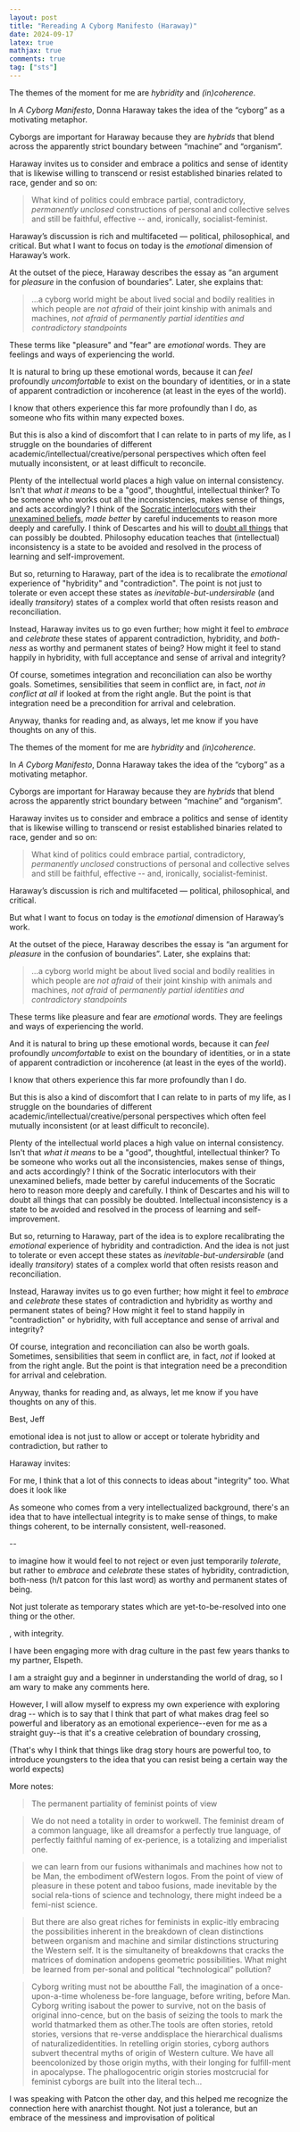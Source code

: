 ```yaml
---
layout: post
title: "Rereading A Cyborg Manifesto (Haraway)"
date: 2024-09-17
latex: true
mathjax: true
comments: true
tag: ["sts"]
---
```


The themes of the moment for me are *hybridity* and *(in)coherence*. 

In *A Cyborg Manifesto*, Donna Haraway takes the idea of the “cyborg” as a motivating metaphor.

Cyborgs are important for Haraway because they are *hybrids* that blend across the apparently strict boundary between “machine” and “organism”. 

Haraway invites us to consider and embrace a politics and sense of identity that is likewise willing to transcend or resist established binaries related to race, gender and so on:  

> What kind of politics could embrace partial, contradictory, *permanently unclosed* constructions of personal and collective selves and still be faithful, effective -- and, ironically, socialist-feminist. 

Haraway’s discussion is rich and multifaceted — political, philosophical, and critical. But what I want to focus on today is the *emotional* dimension of Haraway’s work. 

At the outset of the piece, Haraway describes the essay as “an argument for *pleasure* in the confusion of boundaries”. Later, she explains that: 

> …a cyborg world might be about lived social and bodily realities in which people are *not afraid* of their joint kinship with animals and machines, *not afraid* of *permanently partial identities and contradictory standpoints*

These terms like "pleasure" and "fear" are *emotional* words. They are feelings and ways of experiencing the world.

It is natural to bring up these emotional words, because it can *feel* profoundly *uncomfortable* to exist on the boundary of identities, or in a state of apparent contradiction or incoherence (at least in the eyes of the world). 

I know that others experience this far more profoundly than I do, as someone who fits within many expected boxes.

But this is also a kind of discomfort that I can relate to in parts of my life, as I struggle on the boundaries of different academic/intellectual/creative/personal perspectives which often feel mutually inconsistent, or at least difficult to reconcile. 

Plenty of the intellectual world places a high value on internal consistency. Isn't that *what it means* to be a "good", thoughtful, intellectual thinker? To be someone who works out all the inconsistencies, makes sense of things, and acts accordingly? I think of the [Socratic interlocutors](https://en.wikipedia.org/wiki/Socratic_dialogue) with their [unexamined beliefs](https://en.wikipedia.org/wiki/The_unexamined_life_is_not_worth_living), *made better* by careful inducements to reason more deeply and carefully. I think of Descartes and his will to [doubt all things](https://en.wikipedia.org/wiki/Cartesian_doubt) that can possibly be doubted. Philosophy education teaches that (intellectual) inconsistency is a state to be avoided and resolved in the process of learning and self-improvement.

But so, returning to Haraway, part of the idea is to recalibrate the *emotional* experience of "hybridity" and "contradiction". The point is not just to tolerate or even accept these states as *inevitable-but-undersirable* (and ideally *transitory*) states of a complex world that often resists reason and reconciliation. 

Instead, Haraway invites us to go even further; how might it feel to *embrace* and *celebrate* these states of apparent contradiction, hybridity, and *both-ness* as worthy and permanent states of being? How might it feel to stand happily in hybridity, with full acceptance and sense of arrival and integrity? 

Of course, sometimes integration and reconciliation can also be worthy goals. Sometimes, sensibilities that seem in conflict are, in fact, *not in conflict at all* if looked at from the right angle. But the point is that integration need be a precondition for arrival and celebration.

Anyway, thanks for reading and, as always, let me know if you have thoughts on any of this. 

<!-- Someone commented on the Tik Tok video I made about my [pen plotter / watercolor process](https://jeffreyfossett.com/2024/09/06/axidraw-watercolor-dailies.html) using the term "cyborg art", which I relate to. This inspired me to go back and re-read Haraway's [*A Cyborg Manifesto*](https://warwick.ac.uk/fac/arts/english/currentstudents/undergraduate/modules/fictionnownarrativemediaandtheoryinthe21stcentury/manifestly_haraway_----_a_cyborg_manifesto_science_technology_and_socialist-feminism_in_the_....pdf) which I think about a lot. 

I was certainly thinking about Haraway's work when making these watercolor drawings; I have also been thinking about her cyborg metaphor more broadly as I try to find my own intellectual and life path on the boundaries of different worlds. 

Notes from Haraway: 

> A cyborg is a cybernetic organism, a hybrid of machine and organism, a creature of social reality as well as a creature of fiction. 

> I am making an argument for the cyborg as a fiction mapping our social and bodily reality and as an imaginative resource suggesting some very fruitful couplings. 

> By the late twentieth century, our time, a mythic time, we are all chimeras, theorized and fabricated hybrids of machine and organism--in short, cyborgs. The cyborg is our ontology; it gives us our politics. 

>  In the tradi-tions of  “Western” science and politics—the tradition of  racist,male-dominant capitalism; the tradition of  progress; the tradi-tion of  the appropriation of  nature as resource for the produc-tions of  culture; the tradition of  reproduction of  the self  fromthe  reflections  of   the  other—the  relation  between  organism and  machine  has  been  a  border  war.

> This essay is an argument for *pleasure* in the confusion of boundaries and for *responsibility* in their construction. 

Three crucial boundary breakdowns: 

* Human and animal. "Nothing really convincingly settles the separation of human and animal"
* Animal-human (organism) and machine
* Boundary between physical and nonphysical

> From another perspective, a cyborg world might be about lived social and bodilyrealities in which people are not afraid of  their joint kinship withanimals and machines, not afraid of  permanently partial iden-tities and contradictory standpoints. The political struggle is tosee  from  both  perspectives  at  once  because each reveals  bothdominations   and   possibilities   unimaginable   from   the   othervantage point. Single vision produces worse illusions than dou-ble vision or many-headed monsters. Cyborg unities are mon-strous and illegitimate; in our present political circumstances,we could hardly hope for more potent myths for resistance andrecoupling. 

> What kind of politics could embrace partial, contridictory, permanently unclosed constructions of personal and colelctive selves and still be faithful, effective -- and, ironically, socialist-feminist. 

There are a number of different things going on in the Haraway piece, and I would encourage reading it in full. It's immensely complex and rich -- one of these pieces you could read 10 times and unpack something new each time. 

But what are some of the basic ideas?

However, the piece that sticks with me is the idea of embracing the cyborg metaphor. 

Why is Haraway interested in the cyborg? Well, for Haraway, the cyborg is a fundamentally *hybrid* entity, it resists collapse across 

> A cyborg is a cybernetic organism, a hybrid of machine and organism, a creature of social reality as well as a creature of fiction. 

For various reasons, Haraway thinks that this is a useful metaphor to understand and reimagine various aspects of modern life and politics. She asks: 

> What kind of politics could embrace partial, contridictory, permanently unclosed constructions of personal and collective selves and still be faithful, effective -- and, ironically, socialist-feminist? 

> I am making an argument for the cyborg as a fiction mapping our social and bodily reality and as an imaginative resource suggesting some very fruitful couplings. 

> By the late twentieth century, our time, a mythic time, we are all chimeras, theorized and fabricated hybrids of machine and organism--in short, cyborgs. The cyborg is our ontology; it gives us our politics. 




==== 

Hi Friends,  -->

The themes of the moment for me are *hybridity* and *(in)coherence*. 

In *A Cyborg Manifesto*, Donna Haraway takes the idea of the “cyborg” as a motivating metaphor.

Cyborgs are important for Haraway because they are *hybrids* that blend across the apparently strict boundary between “machine” and “organism”. 

Haraway invites us to consider and embrace a politics and sense of identity that is likewise willing to transcend or resist established binaries related to race, gender and so on:  

> What kind of politics could embrace partial, contradictory, *permanently unclosed* constructions of personal and collective selves and still be faithful, effective -- and, ironically, socialist-feminist. 

Haraway’s discussion is rich and multifaceted — political, philosophical, and critical. 

But what I want to focus on today is the *emotional* dimension of Haraway’s work. 

At the outset of the piece, Haraway describes the essay is “an argument for *pleasure* in the confusion of boundaries”. Later, she explains that: 

> …a cyborg world might be about lived social and bodily realities in which people are *not afraid* of their joint kinship with animals and machines, *not afraid* of *permanently partial identities and contradictory standpoints*

These terms like pleasure and fear are *emotional* words. They are feelings and ways of experiencing the world.

And it is natural to bring up these emotional words, because it can *feel* profoundly *uncomfortable* to exist on the boundary of identities, or in a state of apparent contradiction or incoherence (at least in the eyes of the world). 

I know that others experience this far more profoundly than I do. 

But this is also a kind of discomfort that I can relate to in parts of my life, as I struggle on the boundaries of different academic/intellectual/creative/personal perspectives which often feel mutually inconsistent (or at least difficult to reconcile). 

Plenty of the intellectual world places a high value on internal consistency. Isn't that *what it means* to be a "good", thoughtful, intellectual thinker? To be someone who works out all the inconsistencies, makes sense of things, and acts accordingly? I think of the Socratic interlocutors with their unexamined beliefs, made better by careful inducements of the Socratic hero to reason more deeply and carefully. I think of Descartes and his will to doubt all things that can possibly be doubted. Intellectual inconsistency is a state to be avoided and resolved in the process of learning and self-improvement.

But so, returning to Haraway, part of the idea is to explore recalibrating the *emotional* experience of hybridity and contradiction. And the idea is not just to tolerate or even accept these states as *inevitable-but-undersirable* (and ideally *transitory*) states of a complex world that often resists reason and reconciliation. 

Instead, Haraway invites us to go even further; how might it feel to *embrace* and *celebrate* these states of contradiction and hybridity as worthy and permanent states of being? How might it feel to stand happily in "contradiction" or hybridity, with full acceptance and sense of arrival and integrity? 

Of course, integration and reconciliation can also be worth goals. Sometimes, sensibilities that seem in conflict are, in fact, *not* if looked at from the right angle. But the point is that integration need be a precondition for arrival and celebration.

Anyway, thanks for reading and, as always, let me know if you have thoughts on any of this. 

Best, 
Jeff




emotional idea is not just to allow or accept or tolerate hybridity and contradiction, but rather to 

Haraway invites: 



For me, I think that a lot of this connects to ideas about "integrity" too. What does it look like 

As someone who comes from a very intellectualized background, there's an idea that to have intellectual integrity is to make sense of things, to make things coherent, to be internally consistent, well-reasoned. 

-- 






to imagine how it would feel to not reject or even just temporarily *tolerate*, but rather to *embrace* and *celebrate* these states of hybridity, contradiction, both-ness (h/t patcon for this last word) as worthy and permanent states of being.

Not just tolerate as temporary states which are yet-to-be-resolved into one thing or the other. 







, with integrity. 

I have been engaging more with drag culture in the past few years thanks to my partner, Elspeth. 

I am a straight guy and a beginner in understanding the world of drag, so I am wary to make any comments here. 

However, I will allow myself to express my own experience with exploring drag -- which is to say that I think that part of what makes drag feel so powerful and liberatory as an emotional experience--even for me as a straight guy--is that it's a creative celebration of boundary crossing, 

(That's why I think that things like drag story hours are powerful too, to introduce youngsters to the idea that you can resist being a certain way the world expects)


More notes: 

> The permanent partiality of  feminist points of  view

> We do not need a totality in order to workwell. The feminist dream of  a common language, like all dreamsfor a perfectly true language, of  perfectly faithful naming of  ex-perience,  is  a  totalizing  and  imperialist  one.

> we  can  learn  from  our  fusions  withanimals and machines how not to be Man, the embodiment ofWestern  logos.  From  the  point  of   view  of   pleasure  in  these potent  and  taboo  fusions,  made  inevitable  by  the  social  rela-tions of  science and technology, there might indeed be a femi-nist science.

> But  there  are  also  great  riches  for  feminists  in  explic-itly  embracing  the  possibilities  inherent  in  the  breakdown  of clean  distinctions  between  organism  and  machine  and  similar distinctions structuring the Western self. It is the simultaneity of breakdowns  that  cracks  the  matrices  of   domination  andopens geometric possibilities. What might be learned from per-sonal  and  political  “technological”  pollution?  

> Cyborg writing must not be aboutthe Fall, the imagination of  a once-upon-a-time wholeness be-fore  language,  before  writing,  before  Man.  Cyborg  writing  isabout  the  power  to  survive,  not  on  the  basis  of   original  inno-cence, but on the basis of  seizing the tools to mark the world thatmarked them as other.The  tools  are  often  stories,  retold  stories,  versions  that  re-verse anddisplace  the  hierarchical  dualisms  of   naturalizedidentities. In retelling origin stories, cyborg authors subvert thecentral  myths  of   origin  of  Western culture.  We  have  all  beencolonized by those origin myths, with their longing for fulfill-ment  in  apocalypse.  The  phallogocentric  origin  stories  mostcrucial for  feminist  cyborgs  are  built  into  the  literal  tech...




I was speaking with Patcon the other day, and this helped me recognize the connection here with anarchist thought. Not just a tolerance, but an embrace of the messiness and improvisation of political 